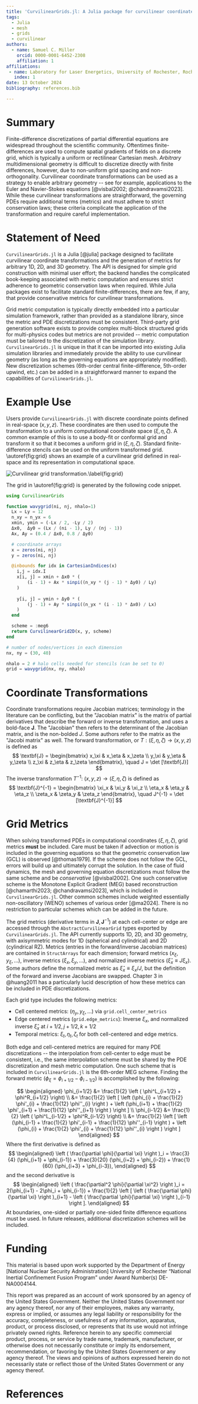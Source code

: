 ```yaml
---
title: 'CurvilinearGrids.jl: A Julia package for curvilinear coordinate transformations'
tags:
  - Julia
  - mesh
  - grids
  - curvilinear
authors:
  - name: Samuel C. Miller
    orcid: 0000-0001-6452-2308
    affiliation: 1
affiliations:
 - name: Laboratory for Laser Energetics, University of Rochester, Rochester, NY USA
   index: 1
date: 13 October 2024
bibliography: references.bib

---
```


# Summary

Finite-difference discretizations of partial differential equations are widespread throughout the scientific community. Oftentimes finite-differences are used to compute spatial gradients of fields on a discrete grid, which is typically a uniform or rectilinear Cartesian mesh. *Arbitrary* multidimensional geometry is difficult to discretize directly with finite differences, however, due to non-uniform grid spacing and non-orthogonality. Curvilinear coordinate transformations can be used as a strategy to enable arbitrary geometry -- see for example, applications to the Euler and Navier-Stokes equations [@visbal2002; @chandravamsi2023]. While these curvilinear transformations are straightforward, the governing PDEs require additional terms (metrics) and must adhere to strict conservation laws; these criteria complicate the application of the transformation and require careful implementation. 

# Statement of Need

`CurvilinearGrids.jl` is a Julia [@julia] package designed to facilitate curvilinear coordinate transformations and the generation of metrics for arbitrary 1D, 2D, and 3D geometry. The API is designed for simple grid construction with minimal user effort; the backend handles the complicated book-keeping associated with metric computation and ensures strict adherence to geometric conservation laws when required. While Julia packages exist to facilitate standard finite-differences, there are few, if any, that provide conservative metrics for curvilinear transformations.

Grid metric computation is typically directly embedded into a particular simulation framework, rather than provided as a standalone library, since the metric and PDE discretizations must be consistent. Third-party grid generation software exists to provide complex multi-block structured grids for multi-physics codes but metrics are not provided -- metric computation must be tailored to the discretization of the simulation library. `CurvilinearGrids.jl` is unique in that it can be imported into existing Julia simulation libraries and immediately provide the ability to use curvilinear geometry (as long as the governing equations are appropriately modified). New discretization schemes (6th-order central finite-difference, 5th-order upwind, etc.) can be added in a straightforward manner to expand the capabilities of `CurvilinearGrids.jl`.

# Example Use

Users provide `CurvilinearGrids.jl` with discrete coordinate points defined in real-space $(x,y,z)$. These coordinates are then used to compute the transformation to a uniform computational coordinate space $(\xi,\eta,\zeta)$. A common example of this is to use a body-fit or conformal grid and transform it so that it becomes a uniform grid in $(\xi,\eta,\zeta)$. Standard finite-difference stencils can be used on the uniform transformed grid. \autoref{fig:grid} shows an example of a curvilinear grid defined in real-space and its representation in computational space. 

![Curvilinear grid transformation.\label{fig:grid}](mesh.png)

The grid in \autoref{fig:grid} is generated by the following code snippet.
```julia
using CurvilinearGrids

function wavygrid(ni, nj, nhalo=1)
  Lx = Ly = 12
  n_xy = n_yx = 6
  xmin, ymin = (-Lx / 2, -Ly / 2)
  Δx0,  Δy0 = (Lx / (ni - 1), Ly / (nj - 1))
  Ax, Ay = (0.4 / Δx0, 0.8 / Δy0)

  # coordinate arrays
  x = zeros(ni, nj)
  y = zeros(ni, nj)

  @inbounds for idx in CartesianIndices(x)
    i,j = idx.I
    x[i, j] = xmin + Δx0 * (
        (i - 1) + Ax * sinpi((n_xy * (j - 1) * Δy0) / Ly)
    )
      
    y[i, j] = ymin + Δy0 * (
        (j - 1) + Ay * sinpi((n_yx * (i - 1) * Δx0) / Lx)
    )
  end

  scheme = :meg6
  return CurvilinearGrid2D(x, y, scheme)
end

# number of nodes/vertices in each dimension
nx, ny = (30, 40)

nhalo = 2 # halo cells needed for stencils (can be set to 0)
grid = wavygrid(nx, ny, nhalo)
```

# Coordinate Transformations

Coordinate transformations require Jacobian matrices; terminology in the literature can be conflicting, but the "Jacobian matrix" is the matrix of partial derivatives that describe the forward or inverse transformation, and uses a bold-face $\textbf{J}$. The "Jacobian" then refers to the determinant of the Jacobian matrix, and is the non-bolded $J$. Some authors refer to the matrix as the "Jacobi matrix" as well. The forward transformation, or $T: (\xi,\eta,\zeta) \rightarrow (x,y,z)$ is defined as
$$
\textbf{J} = 
\begin{bmatrix}
x_\xi & x_\eta & x_\zeta \\
y_\xi & y_\eta & y_\zeta \\
z_\xi & z_\eta & z_\zeta
\end{bmatrix}, \quad J = \det [\textbf{J}]
$$
The inverse transformation $T^{-1}$: $(x,y,z) \rightarrow (\xi,\eta,\zeta)$ is defined as
$$
\textbf{J}^{-1} = 
\begin{bmatrix}
\xi_x   & \xi_y   & \xi_z   \\
\eta_x  & \eta_y  & \eta_z  \\
\zeta_x & \zeta_y & \zeta_z
\end{bmatrix}, \quad J^{-1} = \det [\textbf{J}^{-1}]
$$

# Grid Metrics

When solving transformed PDEs in computational coordinates ($\xi,\eta,\zeta$), grid metrics **must** be included. Care must be taken if advection or motion is included in the governing equations so that the geometric conservation law (GCL) is observed [@thomas1979]. If the scheme does not follow the GCL, errors will build up and ultimately corrupt the solution. In the case of fluid dynamics, the mesh and governing equation discretizations must follow the same scheme and be *conservative* [@visbal2002]. One such conservative scheme is the Monotone Explicit Gradient (MEG) based reconstruction [@chamarthi2023; @chandravamsi2023], which is included in `CurvilinearGrids.jl`. Other common schemes include weighted essentially non-oscillatory (WENO) schemes of various order [@ma2024]. There is no restriction to particular schemes which can be added in the future.

The grid metrics (derivative terms in $\textbf{J}, \textbf{J}^{-1}$) at each cell-center or edge are accessed through the `AbstractCurvilinearGrid` types exported by `CurvilinearGrids.jl`. The API currently supports 1D, 2D, and 3D geometry, with axisymmetric modes for 1D (spherical and cylindrical) and 2D (cylindrical RZ). Metrics (entries in the forward/inverse Jacobian matrices) are contained in `StructArrays` for each dimension; forward metrics $(x_\xi, y_\xi, ...)$, inverse metrics $(\xi_x, \xi_y, ...)$, and normalized inverse metrics $(\hat{\xi}_x \equiv J\xi_x)$. Some authors define the normalized metric as $\hat{\xi}_x \equiv \xi_x/J$, but the definition of the forward and inverse Jacobians are swapped. Chapter 3 in @huang2011 has a particularly lucid description of how these metrics can be included in PDE discretizations.

Each grid type includes the following metrics:

- Cell centered metrics: $(\eta_y, y_\xi, ...)$ via `grid.cell_center_metrics`
- Edge centered metrics (`grid.edge_metrics`): Inverse $\xi_x$, and normalized inverse $\hat{\xi}_x$ at $i+1/2, j+1/2, k+1/2$
- Temporal metrics: $\xi_t, \eta_t, \zeta_t$ for both cell-centered and edge metrics.

Both edge and cell-centered metrics are required for many PDE discretizations -- the interpolation from cell-center to edge must be consistent, i.e., the same interpolation scheme must be shared by the PDE discretization and mesh metric computation. One such scheme that is included in `CurvilinearGrids.jl` is the 6th-order MEG scheme. Finding the forward metric $(\phi_\xi = \phi_{i+1/2} - \phi_{i-1/2})$ is accomplished by the following:
               
$$
\begin{aligned}
\phi_{i+1/2} &= \frac{1}{2} \left ( \phi^L_{i+1/2} + \phi^R_{i+1/2} \right) \\
             &= \frac{1}{2} \left [ 
                \left (\phi_{i} + \frac{1}{2} \phi'_{i} + \frac{1}{12} \phi''_{i} \right ) +
                \left (\phi_{i+1} + \frac{1}{2} \phi'_{i+1} + \frac{1}{12} \phi''_{i+1} \right )
             \right ]
\\
\phi_{i-1/2} &= \frac{1}{2} \left ( \phi^L_{i-1/2} + \phi^R_{i-1/2} \right) \\
             &= \frac{1}{2} \left [ 
                \left (\phi_{i-1} + \frac{1}{2} \phi'_{i-1} + \frac{1}{12} \phi''_{i-1} \right ) +
                \left (\phi_{i} + \frac{1}{2} \phi'_{i} + \frac{1}{12} \phi''_{i} \right )
             \right ]
\end{aligned}
$$
Where the first derivative is defined as
$$
\begin{aligned}
 \left ( \frac{\partial \phi}{\partial \xi} \right )_i  = 
 \frac{3}{4}  (\phi_{i+1} + \phi_{i-1}) +
 \frac{3}{20} (\phi_{i+2} + \phi_{i-2}) +
 \frac{1}{60} (\phi_{i+3} + \phi_{i-3}),
\end{aligned}
$$
and the second derivative is
$$
\begin{aligned}
 \left ( \frac{\partial^2 \phi}{\partial \xi^2} \right )_i  = 
 2(\phi_{i+1} - 2\phi_i + \phi_{i-1}) +
 \frac{1}{2} \left [ \left ( \frac{\partial \phi}{\partial \xi} \right )_{i+1} - 
 \left ( \frac{\partial \phi}{\partial \xi} \right )_{i-1} \right ].
\end{aligned}
$$
At boundaries, one-sided or partially one-sided finite difference equations must be used. In future releases, additional discretization schemes will be included.

# Funding
This material is based upon work supported by the Department of Energy [National Nuclear Security Administration] University of Rochester “National Inertial Confinement Fusion Program” under Award Number(s) DE-NA0004144.

This report was prepared as an account of work sponsored by an agency of the United States Government. Neither the United States Government nor any agency thereof, nor any of their employees, makes any warranty, express or implied, or assumes any legal liability or responsibility for the accuracy, completeness, or usefulness of any information, apparatus, product, or process disclosed, or represents that its use would not infringe privately owned rights. Reference herein to any specific commercial product, process, or service by trade name, trademark, manufacturer, or otherwise does not necessarily constitute or imply its endorsement, recommendation, or favoring by the United States Government or any agency thereof. The views and opinions of authors expressed herein do not necessarily state or reflect those of the United States Government or any agency thereof.

# References
